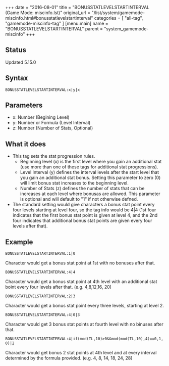 +++
date = "2016-08-01"
title = "BONUSSTATLEVELSTARTINTERVAL (Game Mode: miscinfo.lst)"
original_url = "/list/system/gamemode-miscinfo.html#bonusstatlevelstartinterval"
categories = [ "all-tag", "gamemode-miscinfo-tag" ]
[menu.main]
    name = "BONUSSTATLEVELSTARTINTERVAL"
    parent = "system_gamemode-miscinfo"
+++

## Status

Updated 5.15.0

## Syntax

`BONUSSTATLEVELSTARTINTERVAL:x|y|x`

## Parameters

-   x: Number (Begining Level)
-   y: Number or Formula (Level Interval)
-   z: Number (Number of Stats, Optional)



What it does
------------

-   This tag sets the stat progression rules.
    -   Beginning level (x) is the first level where you gain an
        additional stat (use more than one of these tags for additional
        stat progressions).
    -   Level Interval (y) defines the interval levels after the start
        level that you gain an additional stat bonus. Setting this
        parameter to zero (0) will limit bonus stat increases to the
        beginning level.
    -   Number of Stats (z) defines the number of stats that can be
        increases at each level where bonusas are allowed. This
        parameter is optional and will default to "1" if not
        otherwise defned.
-   The standard setting would give characters a bonus stat point every
    four levels starting at level four, so the tag info would be 4|4
    (1st four indicates that the first bonus stat point is given at
    level 4, and the 2nd four indicates that additional bonus stat
    points are given every four levels after that).

Example
-------

`BONUSSTATLEVELSTARTINTERVAL:1|0`

Character would get a bonus stat point at 1st with no bonuses after
that.

`BONUSSTATLEVELSTARTINTERVAL:4|4`

Character would get a bonus stat point at 4th level with an additional
stat boint every four levels after that. (e.g. 4,8,12,16, 20)

`BONUSSTATLEVELSTARTINTERVAL:2|3`

Character would get a bonus stat point every three levels, starting at
level 2.

`BONUSSTATLEVELSTARTINTERVAL:4|0|3`

Character would get 3 bonus stat points at fourth level with no binuses
after that.

`BONUSSTATLEVELSTARTINTERVAL:4|if(mod(TL,10)>0&&mod(mod(TL,10),4)==0,1,0)|2`

Character would get bonus 2 stat points at 4th level and at every
interval determined by the formula provided. (e.g. 4, 8, 14, 18, 24, 28)

